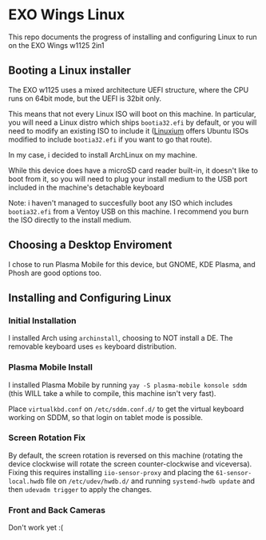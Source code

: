 # EXO Wings Linux
This repo documents the progress of installing and configuring Linux to run on the EXO Wings w1125 2in1

## Booting a Linux installer
The EXO w1125 uses a mixed architecture UEFI structure, where the CPU runs on 64bit mode, but the UEFI is 32bit only.

This means that not every Linux ISO will boot on this machine. In particular, you will need a Linux distro which ships `bootia32.efi` by default, or you will need to modify an existing ISO to include it ([Linuxium](https://linuxiumcomau.blogspot.com/search/label/ISOs) offers Ubuntu ISOs modified to include `bootia32.efi` if you want to go that route).

In my case, i decided to install ArchLinux on my machine.

While this device does have a microSD card reader built-in, it doesn't like to boot from it, so you will need to plug your install medium to the USB port included in the machine's detachable keyboard

Note: i haven't managed to succesfully boot any ISO which includes `bootia32.efi` from a Ventoy USB on this machine. I recommend you burn the ISO directly to the install medium.

## Choosing a Desktop Enviroment
I chose to run Plasma Mobile for this device, but GNOME, KDE Plasma, and Phosh are good options too.

## Installing and Configuring Linux
### Initial Installation
I installed Arch using `archinstall`, choosing to NOT install a DE. The removable keyboard uses `es` keyboard distribution.

### Plasma Mobile Install
I installed Plasma Mobile by running `yay -S plasma-mobile konsole sddm` (this WILL take a while to compile, this machine isn't very fast).

Place `virtualkbd.conf` on `/etc/sddm.conf.d/` to get the virtual keyboard working on SDDM, so that login on tablet mode is possible. 

### Screen Rotation Fix
By default, the screen rotation is reversed on this machine (rotating the device clockwise will rotate the screen counter-clockwise and viceversa). Fixing this requires installing `iio-sensor-proxy` and placing the `61-sensor-local.hwdb` file on `/etc/udev/hwdb.d/` and running `systemd-hwdb update` and then `udevadm trigger` to apply the changes.

### Front and Back Cameras
Don't work yet :(
